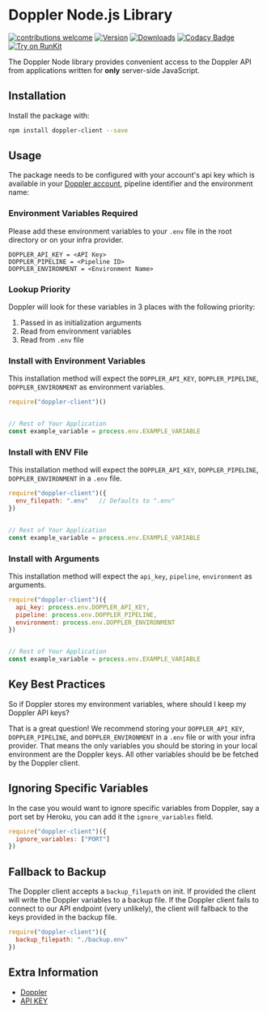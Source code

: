 # Doppler Node.js Library

[![contributions welcome](https://img.shields.io/badge/contributions-welcome-brightgreen.svg?style=flat)](https://github.com/DopplerHQ/node-client)
[![Version](https://img.shields.io/npm/v/doppler-client.svg)](https://www.npmjs.org/package/doppler-client)
[![Downloads](https://img.shields.io/npm/dm/doppler-client.svg)](https://www.npmjs.com/package/doppler-client)
[![Codacy Badge](https://api.codacy.com/project/badge/Grade/ee88ca15a8fb48068c5643b037ea978b)](https://www.codacy.com/app/Doppler/node-client?utm_source=github.com&amp;utm_medium=referral&amp;utm_content=DopplerHQ/node-client&amp;utm_campaign=Badge_Grade)
[![Try on RunKit](https://badge.runkitcdn.com/doppler-client.svg)](https://runkit.com/npm/doppler-client)

The Doppler Node library provides convenient access to the Doppler API from
applications written for **only** server-side JavaScript.

## Installation

Install the package with:

``` bash
npm install doppler-client --save
```

## Usage

The package needs to be configured with your account's api key which is available in your [Doppler account](https://doppler.com/workplace/api_key), pipeline identifier and the environment name:


### Environment Variables Required
Please add these environment variables to your `.env` file in the root directory or on your infra provider.

```
DOPPLER_API_KEY = <API Key>
DOPPLER_PIPELINE = <Pipeline ID>
DOPPLER_ENVIRONMENT = <Environment Name>
```

### Lookup Priority
Doppler will look for these variables in 3 places with the following priority:

1. Passed in as initialization arguments
2. Read from environment variables
3. Read from `.env` file


### Install with Environment Variables
This installation method will expect the `DOPPLER_API_KEY`, `DOPPLER_PIPELINE`, `DOPPLER_ENVIRONMENT` as environment variables.

``` js
require("doppler-client")()


// Rest of Your Application
const example_variable = process.env.EXAMPLE_VARIABLE
```

### Install with ENV File
This installation method will expect the `DOPPLER_API_KEY`, `DOPPLER_PIPELINE`, `DOPPLER_ENVIRONMENT` in a `.env` file.

``` js
require("doppler-client")({
  env_filepath: ".env"   // Defaults to ".env"
})


// Rest of Your Application
const example_variable = process.env.EXAMPLE_VARIABLE
```

### Install with Arguments
This installation method will expect the `api_key`, `pipeline`, `environment` as arguments.

``` js
require("doppler-client")({
  api_key: process.env.DOPPLER_API_KEY,
  pipeline: process.env.DOPPLER_PIPELINE,
  environment: process.env.DOPPLER_ENVIRONMENT
})


// Rest of Your Application
const example_variable = process.env.EXAMPLE_VARIABLE
```


## Key Best Practices

So if Doppler stores my environment variables, where should I keep my Doppler API keys?

That is a great question! We recommend storing your `DOPPLER_API_KEY`, `DOPPLER_PIPELINE`, and `DOPPLER_ENVIRONMENT` 
in a `.env` file or with your infra provider. That means the only variables you should be storing in your local environment are the Doppler keys. All other variables should be be fetched by the Doppler client.


## Ignoring Specific Variables

In the case you would want to ignore specific variables from Doppler, say a port set by Heroku, you can add it the `ignore_variables` field.

``` js
require("doppler-client")({
  ignore_variables: ["PORT"]
})
```

## Fallback to Backup

The Doppler client accepts a `backup_filepath` on init. If provided the client will write
the Doppler variables to a backup file. If the Doppler client fails to connect to our API
endpoint (very unlikely), the client will fallback to the keys provided in the backup file.

``` js
require("doppler-client")({
  backup_filepath: "./backup.env"
})
```

## Extra Information

- [Doppler](https://doppler.com)
- [API KEY](https://doppler.com/workplace/api_key)
